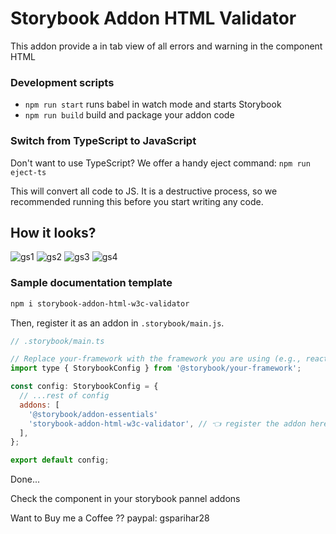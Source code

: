 # Storybook Addon HTML Validator
This addon provide a in tab view of all errors and warning in the component HTML

### Development scripts

- `npm run start` runs babel in watch mode and starts Storybook
- `npm run build` build and package your addon code

### Switch from TypeScript to JavaScript

Don't want to use TypeScript? We offer a handy eject command: `npm run eject-ts`

This will convert all code to JS. It is a destructive process, so we recommended running this before you start writing any code.

## How it looks?
![gs1](https://github.com/user-attachments/assets/5f9d1adf-9707-4e17-a883-34ca5c66c1ea)
![gs2](https://github.com/user-attachments/assets/486d6664-3df6-40a0-996d-9137734af471)
![gs3](https://github.com/user-attachments/assets/6286da57-7df6-48cb-94b5-ebd878be30d1)
![gs4](https://github.com/user-attachments/assets/a5f6356c-f950-4ef7-b2bc-3c068a2f3383)

### Sample documentation template

```sh
npm i storybook-addon-html-w3c-validator
```

Then, register it as an addon in `.storybook/main.js`.

```js
// .storybook/main.ts

// Replace your-framework with the framework you are using (e.g., react-webpack5, vue3-vite)
import type { StorybookConfig } from '@storybook/your-framework';

const config: StorybookConfig = {
  // ...rest of config
  addons: [
    '@storybook/addon-essentials'
    'storybook-addon-html-w3c-validator', // 👈 register the addon here
  ],
};

export default config;
```

Done...

Check the component in your storybook pannel addons

Want to Buy me a Coffee ??
paypal: gsparihar28

